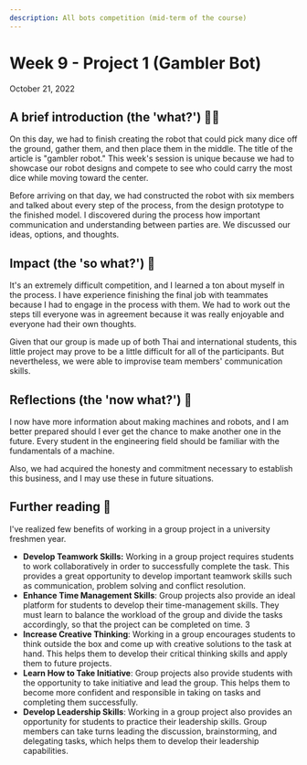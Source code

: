 ```yaml
---
description: All bots competition (mid-term of the course)
---
```


# Week 9 - Project 1 (Gambler Bot)

October 21, 2022

## A brief introduction (the 'what?') 🤷‍♂️

On this day, we had to finish creating the robot that could pick many dice off the ground, gather them, and then place them in the middle. The title of the article is "gambler robot." This week's session is unique because we had to showcase our robot designs and compete to see who could carry the most dice while moving toward the center.

Before arriving on that day, we had constructed the robot with six members and talked about every step of the process, from the design prototype to the finished model. I discovered during the process how important communication and understanding between parties are. We discussed our ideas, options, and thoughts.

## Impact (the 'so what?') 🚀

It's an extremely difficult competition, and I learned a ton about myself in the process. I have experience finishing the final job with teammates because I had to engage in the process with them. We had to work out the steps till everyone was in agreement because it was really enjoyable and everyone had their own thoughts.

Given that our group is made up of both Thai and international students, this little project may prove to be a little difficult for all of the participants. But nevertheless, we were able to improvise team members' communication skills.

## Reflections (the 'now what?') 🤔

I now have more information about making machines and robots, and I am better prepared should I ever get the chance to make another one in the future. Every student in the engineering field should be familiar with the fundamentals of a machine.

Also, we had acquired the honesty and commitment necessary to establish this business, and I may use these in future situations.

## Further reading 📄

I've realized few benefits of working in a group project in a university freshmen year.

* **Develop Teamwork Skills:** Working in a group project requires students to work collaboratively in order to successfully complete the task. This provides a great opportunity to develop important teamwork skills such as communication, problem solving and conflict resolution.
* **Enhance Time Management Skills**: Group projects also provide an ideal platform for students to develop their time-management skills. They must learn to balance the workload of the group and divide the tasks accordingly, so that the project can be completed on time. 3
* **Increase Creative Thinking**: Working in a group encourages students to think outside the box and come up with creative solutions to the task at hand. This helps them to develop their critical thinking skills and apply them to future projects.
* **Learn How to Take Initiative**: Group projects also provide students with the opportunity to take initiative and lead the group. This helps them to become more confident and responsible in taking on tasks and completing them successfully.
* **Develop Leadership Skills**: Working in a group project also provides an opportunity for students to practice their leadership skills. Group members can take turns leading the discussion, brainstorming, and delegating tasks, which helps them to develop their leadership capabilities.
